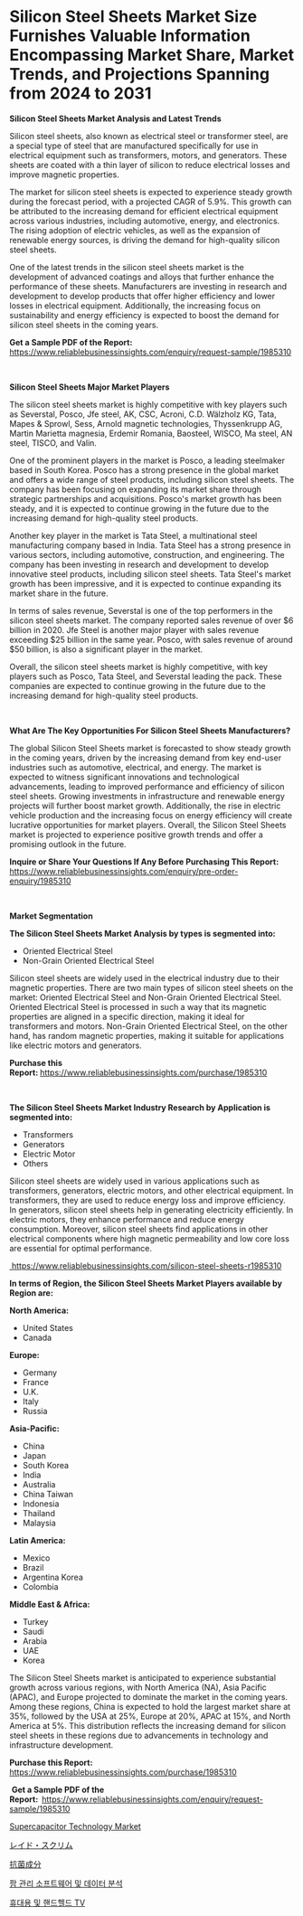 <p><h1>Silicon Steel Sheets Market Size Furnishes Valuable Information Encompassing Market Share, Market Trends, and Projections Spanning from 2024 to 2031</h1></p><p><strong>Silicon Steel Sheets Market Analysis and Latest Trends</strong></p>
<p><p>Silicon steel sheets, also known as electrical steel or transformer steel, are a special type of steel that are manufactured specifically for use in electrical equipment such as transformers, motors, and generators. These sheets are coated with a thin layer of silicon to reduce electrical losses and improve magnetic properties.</p><p>The market for silicon steel sheets is expected to experience steady growth during the forecast period, with a projected CAGR of 5.9%. This growth can be attributed to the increasing demand for efficient electrical equipment across various industries, including automotive, energy, and electronics. The rising adoption of electric vehicles, as well as the expansion of renewable energy sources, is driving the demand for high-quality silicon steel sheets.</p><p>One of the latest trends in the silicon steel sheets market is the development of advanced coatings and alloys that further enhance the performance of these sheets. Manufacturers are investing in research and development to develop products that offer higher efficiency and lower losses in electrical equipment. Additionally, the increasing focus on sustainability and energy efficiency is expected to boost the demand for silicon steel sheets in the coming years.</p></p>
<p><strong>Get a Sample PDF of the Report:&nbsp;</strong> <a href="https://www.reliablebusinessinsights.com/enquiry/request-sample/1985310">https://www.reliablebusinessinsights.com/enquiry/request-sample/1985310</a></p>
<p>&nbsp;</p>
<p><strong>Silicon Steel Sheets Major Market Players</strong></p>
<p><p>The silicon steel sheets market is highly competitive with key players such as Severstal, Posco, Jfe steel, AK, CSC, Acroni, C.D. Wälzholz KG, Tata, Mapes & Sprowl, Sess, Arnold magnetic technologies, Thyssenkrupp AG, Martin Marietta magnesia, Erdemir Romania, Baosteel, WISCO, Ma steel, AN steel, TISCO, and Valin.</p><p>One of the prominent players in the market is Posco, a leading steelmaker based in South Korea. Posco has a strong presence in the global market and offers a wide range of steel products, including silicon steel sheets. The company has been focusing on expanding its market share through strategic partnerships and acquisitions. Posco's market growth has been steady, and it is expected to continue growing in the future due to the increasing demand for high-quality steel products.</p><p>Another key player in the market is Tata Steel, a multinational steel manufacturing company based in India. Tata Steel has a strong presence in various sectors, including automotive, construction, and engineering. The company has been investing in research and development to develop innovative steel products, including silicon steel sheets. Tata Steel's market growth has been impressive, and it is expected to continue expanding its market share in the future.</p><p>In terms of sales revenue, Severstal is one of the top performers in the silicon steel sheets market. The company reported sales revenue of over $6 billion in 2020. Jfe Steel is another major player with sales revenue exceeding $25 billion in the same year. Posco, with sales revenue of around $50 billion, is also a significant player in the market.</p><p>Overall, the silicon steel sheets market is highly competitive, with key players such as Posco, Tata Steel, and Severstal leading the pack. These companies are expected to continue growing in the future due to the increasing demand for high-quality steel products.</p></p>
<p>&nbsp;</p>
<p><strong>What Are The Key Opportunities For Silicon Steel Sheets Manufacturers?</strong></p>
<p><p>The global Silicon Steel Sheets market is forecasted to show steady growth in the coming years, driven by the increasing demand from key end-user industries such as automotive, electrical, and energy. The market is expected to witness significant innovations and technological advancements, leading to improved performance and efficiency of silicon steel sheets. Growing investments in infrastructure and renewable energy projects will further boost market growth. Additionally, the rise in electric vehicle production and the increasing focus on energy efficiency will create lucrative opportunities for market players. Overall, the Silicon Steel Sheets market is projected to experience positive growth trends and offer a promising outlook in the future.</p></p>
<p><strong>Inquire or Share Your Questions If Any Before Purchasing This Report:</strong> <a href="https://www.reliablebusinessinsights.com/enquiry/pre-order-enquiry/1985310">https://www.reliablebusinessinsights.com/enquiry/pre-order-enquiry/1985310</a></p>
<p>&nbsp;</p>
<p><strong>Market Segmentation</strong></p>
<p><strong>The Silicon Steel Sheets Market Analysis by types is segmented into:</strong></p>
<p><ul><li>Oriented Electrical Steel</li><li>Non-Grain Oriented Electrical Steel</li></ul></p>
<p><p>Silicon steel sheets are widely used in the electrical industry due to their magnetic properties. There are two main types of silicon steel sheets on the market: Oriented Electrical Steel and Non-Grain Oriented Electrical Steel. Oriented Electrical Steel is processed in such a way that its magnetic properties are aligned in a specific direction, making it ideal for transformers and motors. Non-Grain Oriented Electrical Steel, on the other hand, has random magnetic properties, making it suitable for applications like electric motors and generators.</p></p>
<p><strong>Purchase this Report:&nbsp;</strong><a href="https://www.reliablebusinessinsights.com/purchase/1985310">https://www.reliablebusinessinsights.com/purchase/1985310</a></p>
<p>&nbsp;</p>
<p><strong>The Silicon Steel Sheets Market Industry Research by Application is segmented into:</strong></p>
<p><ul><li>Transformers</li><li>Generators</li><li>Electric Motor</li><li>Others</li></ul></p>
<p><p>Silicon steel sheets are widely used in various applications such as transformers, generators, electric motors, and other electrical equipment. In transformers, they are used to reduce energy loss and improve efficiency. In generators, silicon steel sheets help in generating electricity efficiently. In electric motors, they enhance performance and reduce energy consumption. Moreover, silicon steel sheets find applications in other electrical components where high magnetic permeability and low core loss are essential for optimal performance.</p></p>
<p><a href="https://www.reliablebusinessinsights.com/silicon-steel-sheets-r1985310">&nbsp;https://www.reliablebusinessinsights.com/silicon-steel-sheets-r1985310</a></p>
<p><strong>In terms of Region, the Silicon Steel Sheets Market Players available by Region are:</strong></p>
<p>
    <p> <strong> North America: </strong>
        <ul>
            <li>United States</li>
            <li>Canada</li>
        </ul>
        </p> 
    <p> <strong> Europe: </strong>
        <ul>
            <li>Germany</li>
            <li>France</li>
            <li>U.K.</li>
            <li>Italy</li>
            <li>Russia</li>
        </ul>
        </p> 
    <p> <strong> Asia-Pacific: </strong>
        <ul>
            <li>China</li>
            <li>Japan</li>
            <li>South Korea</li>
            <li>India</li>
            <li>Australia</li>
            <li>China Taiwan</li>
            <li>Indonesia</li>
            <li>Thailand</li>
            <li>Malaysia</li>
        </ul>
        </p> 
    <p> <strong> Latin America: </strong>
        <ul>
            <li>Mexico</li>
            <li>Brazil</li>
            <li>Argentina Korea</li>
            <li>Colombia</li>
        </ul>
        </p> 
    <p> <strong> Middle East & Africa: </strong>
        <ul>
            <li>Turkey</li>
            <li>Saudi</li>
            <li>Arabia</li>
            <li>UAE</li>
            <li>Korea</li>
        </ul>
    </p>
    </p>
<p><p>The Silicon Steel Sheets market is anticipated to experience substantial growth across various regions, with North America (NA), Asia Pacific (APAC), and Europe projected to dominate the market in the coming years. Among these regions, China is expected to hold the largest market share at 35%, followed by the USA at 25%, Europe at 20%, APAC at 15%, and North America at 5%. This distribution reflects the increasing demand for silicon steel sheets in these regions due to advancements in technology and infrastructure development.</p></p>
<p><strong>Purchase this Report: </strong><a href="https://www.reliablebusinessinsights.com/purchase/1985310">https://www.reliablebusinessinsights.com/purchase/1985310</a></p>
<p>&nbsp;<strong>Get a Sample PDF of the Report:&nbsp;&nbsp;</strong><a href="https://www.reliablebusinessinsights.com/enquiry/request-sample/1985310">https://www.reliablebusinessinsights.com/enquiry/request-sample/1985310</a></p>
<p><strong></strong></p>
<p><p><a href="https://github.com/rionkhanvai01/Market-Research-Report-List-1/blob/main/supercapacitor-technology-market.md">Supercapacitor Technology Market</a></p><p><a href="https://medium.com/@hmjvxcbc3/%E6%9C%9F%E9%96%93%E4%B8%AD%E3%81%AB%E4%BA%88%E6%B8%AC%E3%81%95%E3%82%8C%E3%82%8B%E3%83%AC%E3%82%A4%E3%83%89%E3%82%B9%E3%82%AF%E3%83%AA%E3%83%A0%E5%B8%82%E5%A0%B4%E5%88%86%E6%9E%90%E3%81%A8%E3%82%B5%E3%82%A4%E3%82%BA-2024%E5%B9%B4%E3%81%8B%E3%82%892031%E5%B9%B4%E3%81%BE%E3%81%A7-708293172eba">レイド・スクリム</a></p><p><a href="https://medium.com/@munroco657/%E6%8A%97%E8%8F%8C%E6%88%90%E5%88%86%E5%B8%82%E5%A0%B4-2031%E5%B9%B4%E3%81%BE%E3%81%A7%E3%81%AE%E6%88%90%E5%8A%9F%E3%81%99%E3%82%8B%E3%83%93%E3%82%B8%E3%83%8D%E3%82%B9%E6%88%A6%E7%95%A5%E3%81%AE%E9%8D%B5-e5badde3a305">抗菌成分</a></p><p><a href="https://medium.com/@bennyuigleyjks/%EB%86%8D%EC%9E%A5-%EA%B4%80%EB%A6%AC-%EC%86%8C%ED%94%84%ED%8A%B8%EC%9B%A8%EC%96%B4-%EB%B0%8F-%EB%8D%B0%EC%9D%B4%ED%84%B0-%EB%B6%84%EC%84%9D-%EC%8B%9C%EC%9E%A5-%EC%84%B1%EA%B3%B5%EC%A0%81%EC%9D%B8-%EB%B9%84%EC%A6%88%EB%8B%88%EC%8A%A4-%EC%A0%84%EB%9E%B5%EC%9D%98-%EC%97%B4%EC%87%A0-2031%EB%85%84%EA%B9%8C%EC%A7%80-%EC%98%88%EC%B8%A1-1b108c056833">팜 관리 소프트웨어 및 데이터 분석</a></p><p><a href="https://github.com/alpinestartsekian/Market-Research-Report-List-1/blob/main/4814082129362.md">휴대용 및 핸드헬드 TV</a></p></p>